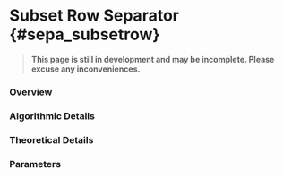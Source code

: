 # Subset Row Separator {#sepa_subsetrow}
> **This page is still in development and may be incomplete. Please excuse any inconveniences.**

### Overview

### Algorithmic Details

### Theoretical Details

### Parameters
